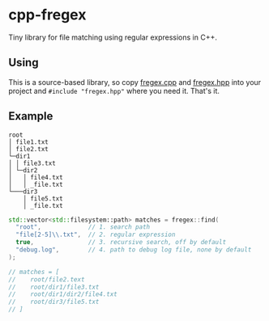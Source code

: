 # cpp-fregex

Tiny library for file matching using regular expressions in C++.

## Using

This is a source-based library, so copy [fregex.cpp](/fregex.cpp) and [fregex.hpp](/fregex.hpp) into your project and `#include "fregex.hpp"` where you need it. That's it.

## Example

```
root
│ file1.txt
│ file2.txt
└─dir1
│ │ file3.txt
│ └─dir2
│   │ file4.txt
│   │ _file.txt
└───dir3
    │ file5.txt
    │ _file.txt
```

```cpp
std::vector<std::filesystem::path> matches = fregex::find(
  "root",             // 1. search path
  "file[2-5]\\.txt",  // 2. regular expression
  true,               // 3. recursive search, off by default
  "debug.log",        // 4. path to debug log file, none by default
);

// matches = [
//    root/file2.text
//    root/dir1/file3.txt
//    root/dir1/dir2/file4.txt
//    root/dir3/file5.txt
// ]
```

